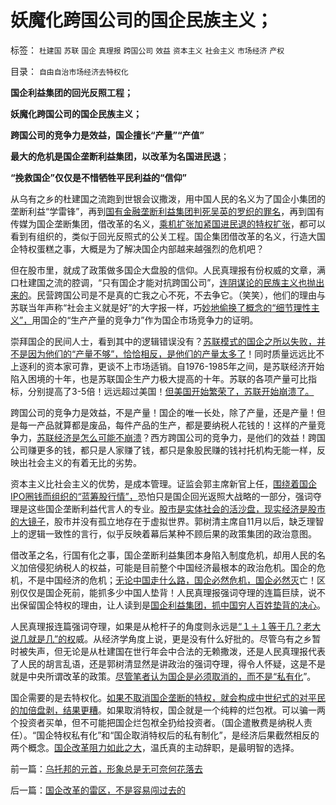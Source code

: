 # 妖魔化跨国公司的国企民族主义；

标签： `杜建国` `苏联` `国企` `真理报` `跨国公司` `效益` `资本主义` `社会主义` `市场经济` `产权` 

目录： `自由自治市场经济去特权化`

**国企利益集团的回光反照工程；**

**妖魔化跨国公司的国企民族主义；**

**跨国公司的竞争力是效益，国企擅长“产量”“产值”**

**最大的危机是国企垄断利益集团，以改革为名国进民退**；

**“挽救国企”仅仅是不惜牺牲平民利益的“信仰”**

从乌有之乡的杜建国之流跑到世银会议撒泼，用中国人民的名义为了国企小集团的垄断利益“学雷锋”，再到[国有金融垄断利益集团判死吴英的罗织的罪名](../../../2012/4/25/中国“民主”不重视私有制条件，吴英能往何处逃.md)，再到国有传媒为国企垄断集团，借改革的名义，[乘机扩张加紧国进民退的特权扩张](../../../2011/11/21/寡头型民主增强了黄宗羲效应.md)，都可以看到有组织的，类似于回光反照式的公关工程。国企集团借改革的名义，行造大国企特权蛋糕之事，大概是为了解决国企内部越来越强烈的危机吧？

但在股市里，就成了政策做多国企大盘股的信仰。人民真理报有份权威的文章，满口杜建国之流的腔调，“只有国企才能对抗跨国公司”，[连阴谋论的民族主义也抛出来的](../../../2010/3/19/魔鬼三招！中国顶得了几招？.md)。民营跨国公司是不是真的亡我之心不死，不去争它。（笑笑），他们的理由与苏联当年声称“社会主义就是好”的大字报一样，巧[妙地偷换了概念的“细节理性主义”，](../../../2012/5/3/“绝对真实”的“细节理性主义”制造谣言.md)用国企的“生产产量的竞争力”作为国企市场竞争力的证明。

崇拜国企的民间人士，看到其中的逻辑错误没有？[苏联模式的国企之所以失败，并不是因为他们的“产量不够”，恰恰相反，是他们的产量太多了](../../../2010/10/31/奴隶制比自由社会更有生产效率.md)！同时质量远远比不上逐利的资本家可靠，更谈不上市场适销。自1976-1985年之间，是苏联经济开始陷入困境的十年，也是苏联国企生产力极大提高的十年。苏联的各项产量可比指标，分别提高了3-5倍！远远超过美国！[但美国开始繁荣了，苏联开始崩溃了。](../../../2011/4/7/民主社会商业机会多，国防负担轻.md)

跨国公司的竞争力是效益，不是产量！国企的唯一长处，除了产量，还是产量！但是每一产品就算都是废品，每件产品的生产，都是要纳税人花钱的！这样的产量竞争力，[苏联经济是怎么可能不崩溃](../../../2009/2/19/250亿美元望远镜看透苏联崩溃真相.md)？西方跨国公司的竞争力，是他们的效益！跨国公司赚更多的钱，都只是人家赚了钱，都只是象股民赚的钱衬托机构无能一样，反映出社会主义的有着无比的劣势。

资本主义比社会主义的优势，是成本管理。证监会郭主席新官上任，[围绕着国企IPO圈钱而组织的“蓝筹股行情”，](../../../2012/4/24/证监会不是“证券价格监制会”及斯大林的正义.md)恐怕只是国企回光返照大战略的一部分，强词夺理是这些国企垄断利益代言人的专业。[股市是实体社会的活沙盘，现实经济是股市的大镜子](../../../2012/1/10/机构型股神的“谷物法”，政治型股神和孔庆东老师.md)，股市并没有孤立地存在于虚拟世界。郭树清主席自11月以后，缺乏理智上的逻辑一致性的言行，似乎反映着幕后某种不顾后果的政策集团的政治意图。

借改革之名，行国有化之事，国企垄断利益集团本身陷入制度危机，却用人民的名义加倍侵犯纳税人的权益，可能是目前整个中国经济最根本的政治危机。国企的危机，不是中国经济的危机；[无论中国走什么路，国企必然危机，国企必然灭](../../../2010/3/9/衡量计划经济的指标是不存在的.md)亡！区别仅仅是国企死前，能抓多少中国人垫背！人民真理报强词夺理的连篇巨牍，说不出保留国企特权的理由，让人读到是[国企利益集团，抓中国穷人百姓垫背的决心](http://darthvad.blog.163.com/blog/static/53399470200952112530387/)。

人民真理报连篇强词夺理，如果是从枪杆子的角度则永远是[“１＋１等于几？老大说几就是几”的权](../../../2011/1/22/科学是真理的天敌,实证无所谓真理.md)威。从经济学角度上说，更是没有什么好批的。尽管乌有之乡暂时被失声，但无论是从杜建国在世行年会中合法的无赖撒泼，还是人民真理报代表了人民的胡言乱语，还是郭树清显然是讲政治的强词夺理，得令人怀疑，这是不是就是中央所谓改革的政策。[尽管笔者认为国企是必须取消的，而不是“私有化](../../../2012/3/24/私有制没有国企！国企的出路就是关闭！.md)”。



国企需要的是去特权化。[如果不取消国企垄断的特权，就会构成中世纪式的对平民的加倍盘剥，结果更糟](../../../2012/3/26/封建的不是“土地”而是“公共垄断的产权”.md)。如果取消特权，国企就是一个纯粹的烂包袱。可以骗一两个投资者买单，但不可能把国企烂包袱全扔给投资者。（国企遣散费是纳税人责任）。“国企特权私有化”和“国企取消特权后的私有制化”，是经济后果截然相反的两个概念。[国企改革阻力如此之大](../../../2009/8/11/改革攻坚的雷区，坚在那里？危险在那里？.md)，温氏真的主动辞职，是最明智的选择。

前一篇：[乌托邦的元首，形象总是无可奈何花落去](../../../2012/5/8/乌托邦的元首，形象总是无可奈何花落去.md)

后一篇：[国企改革的雷区，不是容易闯过去的](../../../2012/5/8/国企改革的雷区，不是容易闯过去的.md)